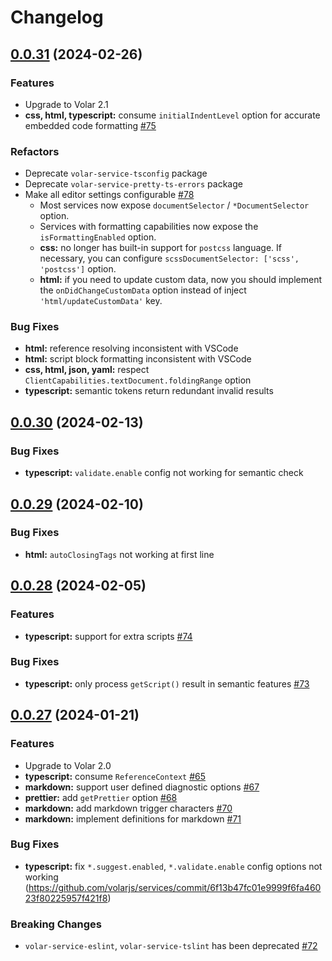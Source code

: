 # Changelog

## [0.0.31](https://github.com/volarjs/services/compare/v0.0.30...v0.0.31) (2024-02-26)

### Features

- Upgrade to Volar 2.1
- **css, html, typescript:** consume `initialIndentLevel` option for accurate embedded code formatting [#75](https://github.com/volarjs/services/issues/75)

### Refactors

- Deprecate `volar-service-tsconfig` package
- Deprecate `volar-service-pretty-ts-errors` package
- Make all editor settings configurable [#78](https://github.com/volarjs/services/issues/78)
	- Most services now expose `documentSelector` / `*DocumentSelector` option.
	- Services with formatting capabilities now expose the `isFormattingEnabled` option.
	- **css:** no longer has built-in support for `postcss` language. If necessary, you can configure `scssDocumentSelector: ['scss', 'postcss']` option.
	- **html:** if you need to update custom data, now you should implement the `onDidChangeCustomData` option instead of inject `'html/updateCustomData'` key.

### Bug Fixes

- **html:** reference resolving inconsistent with VSCode
- **html:** script block formatting inconsistent with VSCode
- **css, html, json, yaml:** respect `ClientCapabilities.textDocument.foldingRange` option
- **typescript:** semantic tokens return redundant invalid results

## [0.0.30](https://github.com/volarjs/services/compare/v0.0.29...v0.0.30) (2024-02-13)

### Bug Fixes

- **typescript:** `validate.enable` config not working for semantic check

## [0.0.29](https://github.com/volarjs/services/compare/v0.0.28...v0.0.29) (2024-02-10)

### Bug Fixes

- **html:** `autoClosingTags` not working at first line

## [0.0.28](https://github.com/volarjs/services/compare/v0.0.27...v0.0.28) (2024-02-05)

### Features

- **typescript:** support for extra scripts [#74](https://github.com/volarjs/services/issues/74)

### Bug Fixes

- **typescript:** only process `getScript()` result in semantic features [#73](https://github.com/volarjs/services/issues/73)

## [0.0.27](https://github.com/volarjs/services/compare/v0.0.17...v0.0.27) (2024-01-21)

### Features

- Upgrade to Volar 2.0
- **typescript:** consume `ReferenceContext` [#65](https://github.com/volarjs/services/issues/65)
- **markdown:** support user defined diagnostic options [#67](https://github.com/volarjs/services/issues/67)
- **prettier:** add `getPrettier` option [#68](https://github.com/volarjs/services/issues/68)
- **markdown:** add markdown trigger characters [#70](https://github.com/volarjs/services/issues/70)
- **markdown:** implement definitions for markdown [#71](https://github.com/volarjs/services/issues/71)

### Bug Fixes

- **typescript:** fix `*.suggest.enabled`, `*.validate.enable` config options not working (https://github.com/volarjs/services/commit/6f13b47fc01e9999f6fa46023f80225957f421f8)

### Breaking Changes

- `volar-service-eslint`, `volar-service-tslint` has been deprecated [#72](https://github.com/volarjs/services/issues/72)
